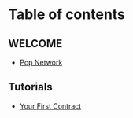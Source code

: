 # Table of contents

## WELCOME

* [Pop Network](README.md)

## Tutorials

* [Your First Contract](tutorials/your-first-contract.md)
